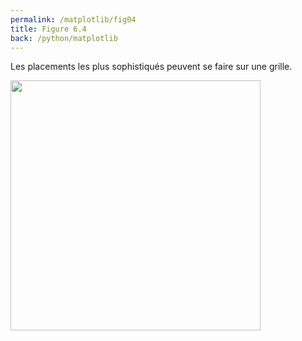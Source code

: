 ```yaml
---
permalink: /matplotlib/fig04
title: Figure 6.4
back: /python/matplotlib
---
```


Les placements les plus sophistiqués peuvent se faire sur une grille.

<img src="/python/_static/matplotlib/fig04.png" width="400px"/>

<script src="https://emgithub.com/embed.js?target=https%3A%2F%2Fgithub.com%2Fxoolive%2Fpython%2Fblob%2Fmaster%2F02-ecosysteme%2F06-matplotlib%2Ffig04.py&style=github-gist&showLineNumbers=on"></script>
